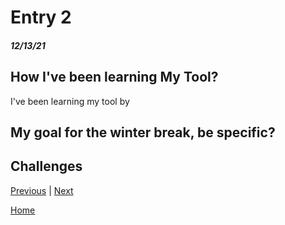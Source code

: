 # Entry 2
##### 12/13/21

## How I've been learning My Tool?
I've been learning my tool by 

## My goal for the winter break, be specific?


## Challenges 


[Previous](entry01.md) | [Next](entry03.md)

[Home](../README.md)
